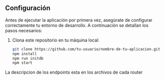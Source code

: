 ## Configuración

Antes de ejecutar la aplicación por primera vez, asegúrate de configurar correctamente tu entorno de desarrollo. A continuación se detallan los pasos necesarios:

1. Clona este repositorio en tu máquina local:

   ```bash
   git clone https://github.com/tu-usuario/nombre-de-tu-aplicacion.git
   npm install
   npm run initdb
   npm start
   ```

La descripcion de los endpoints esta en los archivos de cada router 